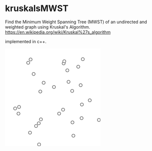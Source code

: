 # kruskalsMWST
Find the Minimum Weight Spanning Tree (MWST) of an undirected and weighted graph using Kruskal's Algorithm.
https://en.wikipedia.org/wiki/Kruskal%27s_algorithm

implemented in c++.


![](KruskalDemo.gif)
